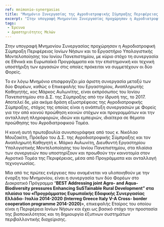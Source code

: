 ```yaml
---
ref: mnimonio-synergasias
title: "Μνημόνιο Συνεργασίας της Αγροδιατροφικής Σύμπραξης Περιφέρειας Ιονίων Νήσων και του Εργαστηρίου Υπολογιστικής Μοντελοποίησης του Ιονίου Πανεπιστημίου"
excerpt: "Στην υπογραφή Μνημονίου Συνεργασίας προχώρησαν η Αγροδιατροφική Σύμπραξη Περιφέρειας Ιονίων Νήσων και το Εργαστήριο Υπολογιστικής Μοντελοποίησης του Ιονίου Πανεπιστημίου"
tags:
 - Έρευνα
 - Δραστηριότητες Μελών
--- 
```

Στην υπογραφή Μνημονίου Συνεργασίας προχώρησαν η Αγροδιατροφική Σύμπραξη Περιφέρειας Ιονίων Νήσων και το Εργαστήριο Υπολογιστικής Μοντελοποίησης του Ιονίου Πανεπιστημίου, με κύριο στόχο
τη συνεργασία σε Εθνικά και Ευρωπαϊκά Προγράμματα και την επιστημονική και τεχνική υποστήριξη των εργασιών στις οποίες πρόκειται να συμμετέχουν οι δύο Φορείς.

Το εν λόγω Μνημόνιο επισφραγίζει μία άριστη συνεργασία μεταξύ των δύο Φορέων, καθώς ο Επικεφαλής του Εργαστηρίου, Αναπληρωτής Καθηγητής, κος Μάρκος Αυλωνίτης, είναι εκπρόσωπος του Ιονίου
Πανεπιστημίου στο Δ.Σ. της Σύμπραξης από την ίδρυσή της, το 2017. Αποτελεί δε, μία ακόμα δράση εξωστρέφειας της Αγροδιατροφικής Σύμπραξης, στόχος της οποίας είναι η ανάπτυξη συνεργασιών με
Φορείς για την από κοινού προώθηση κοινών στόχων και προγραμμάτων και την ανταλλαγή πληροφοριών, ιδεών και εμπειριών, ιδιαίτερα σε θέματα προώθησης του Αγροδιατροφικού Τομέα.

Η κοινή αυτή πρωτοβουλία συνυπογράφηκε από τους κ. Νικόλαο Μουζακίτη, Πρόεδρο του Δ.Σ. της Αγροδιατροφικής Σύμπραξης και τον Αναπληρωτή Καθηγητή κ. Μάρκο Αυλωνίτη, Διευθυντή Εργαστηρίου
Υπολογιστικής Μοντελοποίησης του Ιονίου Πανεπιστημίου, στα πλαίσια των συνεργειών που υποστηρίζουν και προωθούν την καινοτομία στον Αγροτικό Τομέα της Περιφέρειας, μέσα από Προγράμματα και 
ανταλλαγή τεχνογνωσίας.

Μία από τις πρώτες ενέργειες που αναμένεται να υλοποιηθούν με την έναρξη του Μνημονίου, είναι η συνεργασία των δύο Φορέων στο Διακρατικό Πρόγραμμα “**BEST Addressing joint Agro- and Aqua- Biodiversity
pressures Enhancing SuSTainable Rural Development” στα πλαίσια του «Προγράμματος Ευρωπαϊκής Εδαφικής Συνεργασίας Ελλάδα- Ιταλία 2014-2020 (Interreg Greece Italy V-A Cross- border cooperation
programme 2014-2020)**», επικεφαλής Εταίρος του οποίου είναι η Περιφέρεια Ιονίων Νήσων και έχει ως βασικό στόχο την προστασία της βιοποικιλότητας και τη δημιουργία έξυπνων συστημάτων περιβαλλοντικής διαχείρισης.
